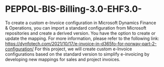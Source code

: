 # PEPPOL-BIS-Billing-3.0-EHF3.0-
To create a custom e-Invoice configuration in Microsoft Dynamics Finance & Operations, you can import a standard configuration from Microsoft repositories and create a derived version. You have the option to create or update the mapping. For more information, please refer to the following link: https://dynfotech.com/2021/10/17/e-invoice-in-d365fo-for-norway-part-2-configuration/
For this project, we will create custom e-Invoice configurations based on the standard version to simplify e-invoicing by developing new mappings for sales and project invoices.
